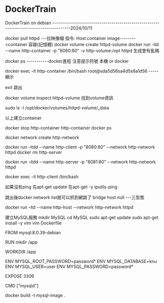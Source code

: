 # DockerTrain
DockerTrain on debian
---------------------------------------------------------------------------------------2024/10/11

docker pull httpd    ---拉映像檔
指令:  Host:container
image-------->container
              容器(記憶體)
docker volume create httpd-volume
docker run -itd --name http-container -p "8080:80" -v http-volume:/opt httpd
生成會有亂碼

docker ps -----------docker進程
注意提示符號 本機 or  docker

docker exec -it http-container /bin/bash
root@sda5d56sa4d5s6a1d56  -----顯示

exit 跳出

docker volume inspect httpd-volume
找到volume資訊

sudo ls -l /opt/docker/volumes/httpd-volume/_data


以上建立container


docker stop http-container http-container
docker ps

docker network create http-network

docker run -itdd --name http-client -p "8080:80" --network http-network httpd
docker rm http-server

docker run -itdd --name http-server -p "8081:80" --network http-network httpd

docker exec -it http-client /bin/bash

如果沒有ping
先apt-get update
在apt-get -y iputils-ping

跳出後docker network list就可以抓到網路了
bridge
host
null   ---三型態


docker run -itd --name http-host --network http-network httpd


建立MySQL服務
mkdir MySQL
cd MySQL
sudo apt-get update
sudo apt-get install -y vim
vim Dockerfile

FROM mysql:8.0.39-debian

RUN mkdir /app

WORKDIR /app

ENV MYSQL_ROOT_PASSWORD=password*
ENV MYSQL_DATABASE=knu
ENV MYSQL_USER=user
ENV MYSQL_PASSWORD=password*

EXPOSE 3306

CMD ["mysqld"]





docker build -t mysql-image .
